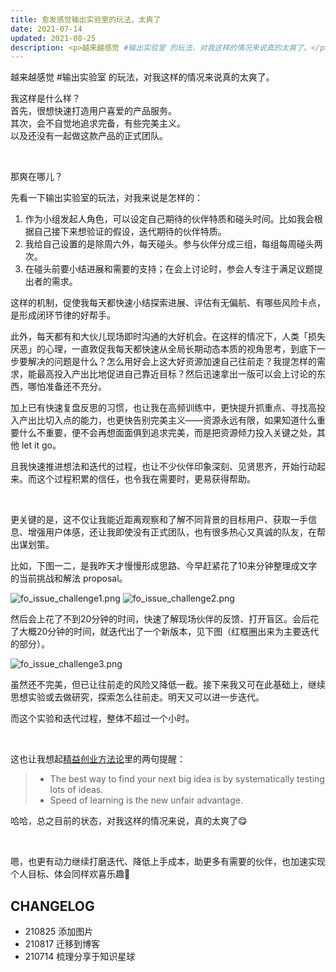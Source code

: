 ```yaml
---
title: 愈发感觉输出实验室的玩法，太爽了
date: 2021-07-14
updated: 2021-08-25
description: <p>越来越感觉 #输出实验室 的玩法，对我这样的情况来说真的太爽了。</p><p>我这样是什么样？ <br>首先，很想快速打造用户喜爱的产品服务。<br>其次，会不自觉地追求完备，有些完美主义。<br>以及还没有一起做这款产品的正式团队。</p><p>那爽在哪儿？……</p>
---
```


越来越感觉 #输出实验室 的玩法，对我这样的情况来说真的太爽了。

我这样是什么样？<br>
首先，很想快速打造用户喜爱的产品服务。<br>
其次，会不自觉地追求完备，有些完美主义。<br>
以及还没有一起做这款产品的正式团队。

<br>

那爽在哪儿？

先看一下输出实验室的玩法，对我来说是怎样的：
1. 作为小组发起人角色，可以设定自己期待的伙伴特质和碰头时间。比如我会根据自己接下来想验证的假设，迭代期待的伙伴特质。
2. 我给自己设置的是除周六外，每天碰头。参与伙伴分成三组，每组每周碰头两次。
3. 在碰头前要小结进展和需要的支持；在会上讨论时，参会人专注于满足议题提出者的需求。

这样的机制，促使我每天都快速小结探索进展、评估有无偏航、有哪些风险卡点，是形成闭环节律的好帮手。

此外，每天都有和大伙儿现场即时沟通的大好机会。在这样的情况下，人类「损失厌恶」的心理，一直敦促我每天都快速从全局长期动态本质的视角思考，到底下一步要解决的问题是什么？怎么用好会上这大好资源加速自己往前走？我提怎样的需求，能最高投入产出比地促进自己靠近目标？然后迅速拿出一版可以会上讨论的东西，哪怕准备还不充分。

加上已有快速复盘反思的习惯，也让我在高频训练中，更快提升抓重点、寻找高投入产出比切入点的能力，也更快告别完美主义——资源永远有限，如果知道什么重要什么不重要，便不会再想面面俱到追求完美，而是把资源倾力投入关键之处，其他 let it go。

且我快速推进想法和迭代的过程，也让不少伙伴印象深刻、见贤思齐，开始行动起来。而这个过程积累的信任，也令我在需要时，更易获得帮助。

<br>

更关键的是，这不仅让我能近距离观察和了解不同背景的目标用户、获取一手信息、增强用户体感，还让我即使没有正式团队，也有很多热心又真诚的队友，在帮出谋划策。

比如，下图一二，是我昨天才慢慢形成思路、今早赶紧花了10来分钟整理成文字的当前挑战和解法 proposal。


![fo_issue_challenge1.png](https://ishanshan.zoomquiet.top/share/fo_issue_challenge1.png#width=100)
![fo_issue_challenge2.png](https://ishanshan.zoomquiet.top/share/fo_issue_challenge2.png#width=100)

然后会上花了不到20分钟的时间，快速了解现场伙伴的反馈、打开盲区。会后花了大概20分钟的时间，就迭代出了一个新版本，见下图（红框圈出来为主要迭代的部分）。

![fo_issue_challenge3.png](https://ishanshan.zoomquiet.top/share/fo_issue_challenge3.png#width=100)

虽然还不完美，但已让往前走的风险又降低一截。接下来我又可在此基础上，继续思想实验或去做研究，探索怎么往前走。明天又可以进一步迭代。

而这个实验和迭代过程，整体不超过一个小时。

<br>

这也让我想起[精益创业方法论](https://leanstack.com/new-rules)里的两句提醒：

> * The best way to find your next big idea is by systematically testing lots of ideas.
> * Speed of learning is the new unfair advantage.

哈哈，总之目前的状态，对我这样的情况来说，真的太爽了😋

<br>

嗯，也更有动力继续打磨迭代、降低上手成本，助更多有需要的伙伴，也加速实现个人目标、体会同样欢喜乐趣🤗


## CHANGELOG

- 210825 添加图片
- 210817 迁移到博客
- 210714 梳理分享于知识星球


